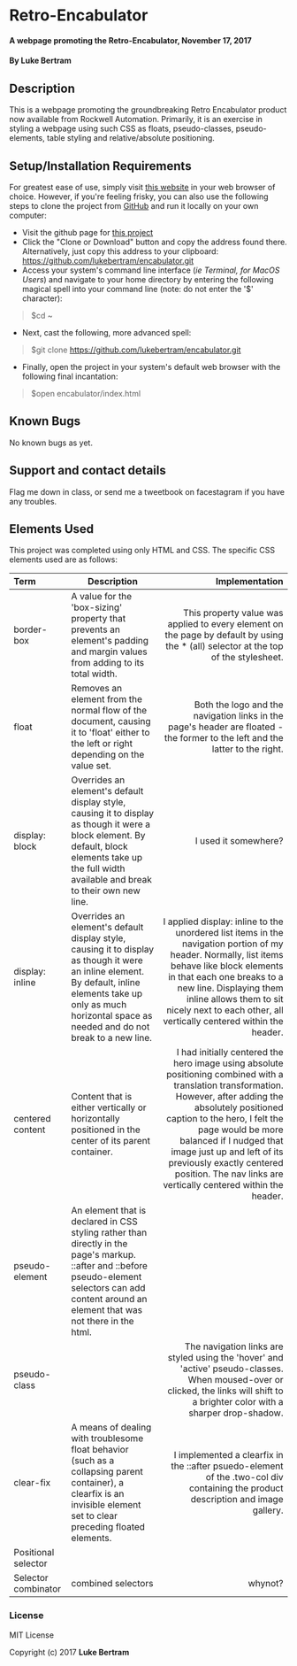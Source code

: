 # Retro-Encabulator

#### A webpage promoting the Retro-Encabulator, November 17, 2017

#### By **Luke Bertram**

## Description

This is a webpage promoting the groundbreaking Retro Encabulator product now available from Rockwell Automation. Primarily, it is an exercise in styling a webpage using such CSS as floats, pseudo-classes, pseudo-elements, table styling and relative/absolute positioning.

## Setup/Installation Requirements

For greatest ease of use, simply visit [this website](http://lukebertram.github.io/encabulator) in your web browser of choice. However, if you're feeling frisky, you can also use the following steps to clone the project from [GitHub](http://github.com) and run it locally on your own computer:

 * Visit the github page for [this project](http://github.com/lukebertram/encabulator)
 * Click the "Clone or Download" button and copy the address found there. Alternatively, just copy this address to your clipboard: https://github.com/lukebertram/encabulator.git
 * Access your system's command line interface (_ie Terminal, for MacOS Users_) and navigate to your home directory by entering the following magical spell into your command line (note: do not enter the '$' character):
 >$cd ~

 * Next, cast the following, more advanced spell:  
 >$git clone https://github.com/lukebertram/encabulator.git

 * Finally, open the project in your system's default web browser with the following final incantation:
 >$open encabulator/index.html


## Known Bugs

No known bugs as yet.

## Support and contact details

Flag me down in class, or send me a tweetbook on facestagram if you have any troubles.

## Elements Used

This project was completed using only HTML and CSS. The specific CSS elements used are as follows:  

|Term     | Description | Implementation|
|:--------|-------------|--------------:|
|border-box| A value for the 'box-sizing' property that prevents an element's padding and margin values from adding to its total width.| This property value was applied to every element on the page by default by using the * (all) selector at the top of the stylesheet. |
|float| Removes an element from the normal flow of the document, causing it to 'float' either to the left or right depending on the value set.| Both the logo and the navigation links in the page's header are floated - the former to the left and the latter to the right.|
|display: block|Overrides an element's default display style, causing it to display as though it were a block element. By default, block elements take up the full width available and break to their own new line. |I used it somewhere?|
|display: inline|Overrides an element's default display style, causing it to display as though it were an inline element. By default, inline elements take up only as much horizontal space as needed and do not break to a new line. |I applied display: inline to the unordered list items in the navigation portion of my header. Normally, list items behave like block elements in that each one breaks to a new line. Displaying them inline allows them to sit nicely next to each other, all vertically centered within the header. |
|centered content|Content that is either vertically or horizontally positioned in the center of its parent container.| I had initially centered the hero image using absolute positioning combined with a translation transformation. However, after adding the absolutely positioned caption to the hero, I felt the page would be more balanced if I nudged that image just up and left of its previously exactly centered position. The nav links are vertically centered within the header.|
|pseudo-element|An element that is declared in CSS styling rather than directly in the page's markup. ::after and ::before pseudo-element selectors can add content around an element that was not there in the html.| |
|pseudo-class| |The navigation links are styled using the 'hover' and 'active' pseudo-classes. When moused-over or clicked, the links will shift to a brighter color with a sharper drop-shadow. |
|clear-fix|A means of dealing with troublesome float behavior (such as a collapsing parent container), a clearfix is an invisible element set to clear preceding floated elements. | I implemented a clearfix in the ::after psuedo-element of the .two-col div containing the product description and image gallery.|
|Positional selector| | |
|Selector combinator|combined selectors| whynot?|



### License

MIT License

Copyright (c) 2017 **Luke Bertram**
